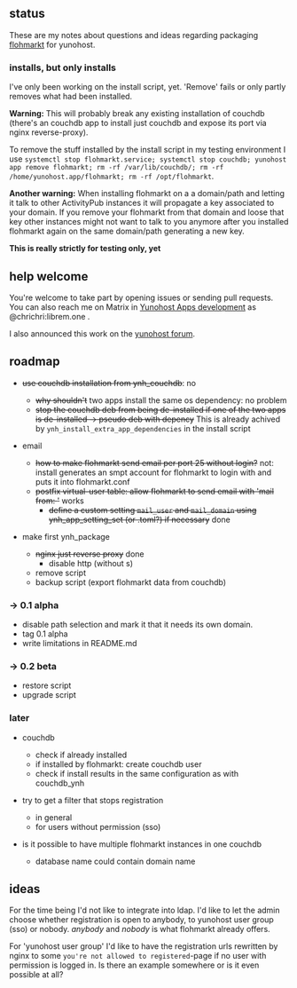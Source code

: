 ## status

These are my notes about questions and ideas regarding packaging [flohmarkt](https://codeberg.org/flohmarkt/flohmarkt) for yunohost.

### installs, but only installs

I've only been working on the install script, yet. 'Remove' fails or only partly removes what had been installed.

**Warning:** This will probably break any existing installation of couchdb (there's an couchdb app to install just couchdb and expose its port via nginx reverse-proxy).

To remove the stuff installed by the install script in my testing environment I use `systemctl stop flohmarkt.service; systemctl stop couchdb; yunohost app remove flohmarkt; rm -rf /var/lib/couchdb/; rm -rf /home/yunohost.app/flohmarkt; rm -rf /opt/flohmarkt`.

**Another warning:** When installing flohmarkt on a a domain/path and letting it talk to other ActivityPub instances it will propagate a key associated to your domain. If you remove your flohmarkt from that domain and loose that key other instances might not want to talk to you anymore after you installed flohmarkt again on the same domain/path generating a new key.

**This is really strictly for testing only, yet**

## help welcome

You're welcome to take part by opening issues or sending pull requests. You can also reach me on Matrix in [Yunohost Apps development](https://matrix.to/#/%23yunohost-apps:matrix.org) as @chrichri:librem.one .

I also announced this work on the [yunohost forum](https://forum.yunohost.org/t/ynh-flohmarkt-flohmarkt-as-an-app-for-yunohost/28455?u=chrichri).

## roadmap

* ~~use couchdb installation from ynh_couchdb~~: no
  * ~~why shouldn't~~ two apps install the same os dependency: no problem
  * ~~stop the couchdb deb from being de-installed if one of the two apps is de-installed → pseudo deb with depency~~ This is already achived by `ynh_install_extra_app_dependencies` in the install script
  

* email
  * ~~how to make flohmarkt send email per port 25 without login?~~ not: install generates an smpt account for flohmarkt to login with and puts it into flohmarkt.conf
  * ~~postfix virtual-user table: allow flohmarkt to send email with 'mail from: <flohmarkt-email>'~~ works
    * ~~define a custom setting `mail_user` and `mail_domain` using ynh_app_setting_set (or .toml?) if necessary~~ done

* make first ynh_package
  * ~~nginx just reverse proxy~~ done
    * disable http (without s)
  * remove script
  * backup script (export flohmarkt data from couchdb)

### → 0.1 alpha
* disable path selection and mark it that it needs its own domain.
* tag 0.1 alpha
* write limitations in README.md

### → 0.2 beta
* restore script
* upgrade script

### later

* couchdb
  * check if already installed
  * if installed by flohmarkt: create couchdb user
  * check if install results in the same configuration as with couchdb_ynh

* try to get a filter that stops registration
  * in general
  * for users without permission (sso)

* is it possible to have multiple flohmarkt instances in one couchdb
  * database name could contain domain name

## ideas

For the time being I'd not like to integrate into ldap. I'd like to let the admin choose whether registration is open to anybody, to yunohost user group (sso) or nobody. _anybody_ and _nobody_ is what flohmarkt already offers.

For 'yunohost user group' I'd like to have the registration urls rewritten by nginx to some `you're not allowed to registered`-page if no user with permission is logged in. Is there an example somewhere or is it even possible at all?


